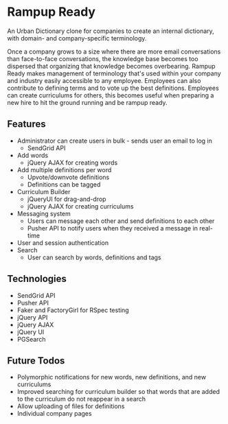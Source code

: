 # Rampup Ready
An Urban Dictionary clone for companies to create an internal dictionary, with domain- and company-specific terminology.

Once a company grows to a size where there are more email conversations than face-to-face conversations, the knowledge base becomes too dispersed that organizing that knowledge becomes overbearing.  Rampup Ready makes management of terminology that's used within your company and industry easily accessible to any employee.  Employees can also contribute to defining terms and to vote up the best definitions.  Employees can create curriculums for others, this becomes useful when preparing a new hire to hit the ground running and be rampup ready.

## Features
* Administrator can create users in bulk - sends user an email to log in
	* SendGrid API
* Add words
	* jQuery AJAX for creating words
* Add multiple definitions per word
	* Upvote/downvote definitions
	* Definitions can be tagged
* Curriculum Builder
	* jQueryUI for drag-and-drop
	* jQuery AJAX for creating curriculums
* Messaging system
	* Users can message each other and send definitions to each other
	* Pusher API to notify users when they received a message in real-time
* User and session authentication
* Search
	* User can search by words, definitions and tags
	
## Technologies
* SendGrid API
* Pusher API
* Faker and FactoryGirl for RSpec testing
* jQuery API
* jQuery AJAX
* jQuery UI
* PGSearch

## Future Todos
* Polymorphic notifications for new words, new definitions, and new curriculums
* Improved searching for curriculum builder so that words that are added to the curriculum do not reappear in a search
* Allow uploading of files for definitions
* Individual company pages